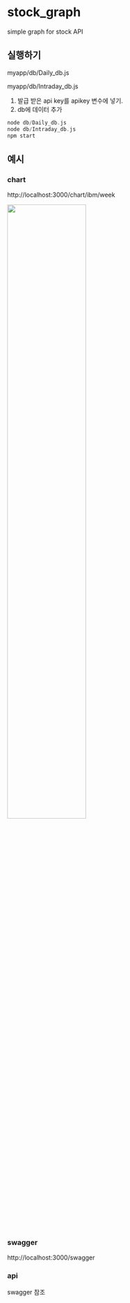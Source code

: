 # stock_graph
simple graph for stock API


## 실행하기
myapp/db/Daily_db.js

myapp/db/Intraday_db.js

1. 발급 받은 api key를 apikey 변수에 넣기. 
2. db에 데이터 추가
```c
node db/Daily_db.js
node db/Intraday_db.js
npm start
```

## 예시
### chart
http://localhost:3000/chart/ibm/week

<img src="https://user-images.githubusercontent.com/62279741/132322685-b5dfa2b0-cd0d-48c8-beac-fff7c276c158.PNG" width="60%">

### swagger
http://localhost:3000/swagger

### api
swagger 참조
